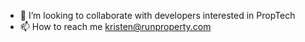 - 💞️ I’m looking to collaborate with developers interested in PropTech
- 📫 How to reach me kristen@runproperty.com
